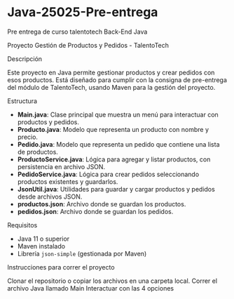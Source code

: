 # Java-25025-Pre-entrega
Pre entrega de curso talentotech Back-End Java

 Proyecto Gestión de Productos y Pedidos - TalentoTech

Descripción

Este proyecto en Java permite gestionar productos y crear pedidos con esos productos. Está diseñado para cumplir con la consigna de pre-entrega del módulo de TalentoTech, usando Maven para la gestión del proyecto.

 Estructura

- **Main.java**: Clase principal que muestra un menú para interactuar con productos y pedidos.
- **Producto.java**: Modelo que representa un producto con nombre y precio.
- **Pedido.java**: Modelo que representa un pedido que contiene una lista de productos.
- **ProductoService.java**: Lógica para agregar y listar productos, con persistencia en archivo JSON.
- **PedidoService.java**: Lógica para crear pedidos seleccionando productos existentes y guardarlos.
- **JsonUtil.java**: Utilidades para guardar y cargar productos y pedidos desde archivos JSON.
- **productos.json**: Archivo donde se guardan los productos.
- **pedidos.json**: Archivo donde se guardan los pedidos.

 Requisitos

- Java 11 o superior
- Maven instalado
- Librería `json-simple` (gestionada por Maven)

 Instrucciones para correr el proyecto

 Clonar el repositorio o copiar los archivos en una carpeta local.
 Correr el archivo Java llamado Main
 Interactuar con las 4 opciones



